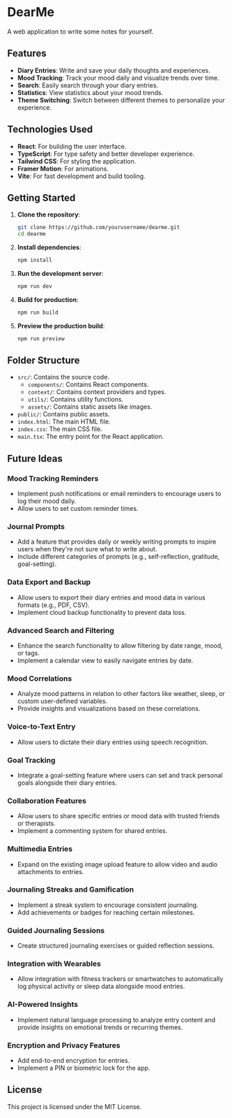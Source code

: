 # DearMe

A web application to write some notes for yourself.

## Features

- **Diary Entries**: Write and save your daily thoughts and experiences.
- **Mood Tracking**: Track your mood daily and visualize trends over time.
- **Search**: Easily search through your diary entries.
- **Statistics**: View statistics about your mood trends.
- **Theme Switching**: Switch between different themes to personalize your experience.

## Technologies Used

- **React**: For building the user interface.
- **TypeScript**: For type safety and better developer experience.
- **Tailwind CSS**: For styling the application.
- **Framer Motion**: For animations.
- **Vite**: For fast development and build tooling.

## Getting Started

1. **Clone the repository**:

   ```sh
   git clone https://github.com/yourusername/dearme.git
   cd dearme
   ```

2. **Install dependencies**:

   ```sh
   npm install
   ```

3. **Run the development server**:

   ```sh
   npm run dev
   ```

4. **Build for production**:

   ```sh
   npm run build
   ```

5. **Preview the production build**:
   ```sh
   npm run preview
   ```

## Folder Structure

- `src/`: Contains the source code.
  - `components/`: Contains React components.
  - `context/`: Contains context providers and types.
  - `utils/`: Contains utility functions.
  - `assets/`: Contains static assets like images.
- `public/`: Contains public assets.
- `index.html`: The main HTML file.
- `index.css`: The main CSS file.
- `main.tsx`: The entry point for the React application.

## Future Ideas

### Mood Tracking Reminders

- Implement push notifications or email reminders to encourage users to log their mood daily.
- Allow users to set custom reminder times.

### Journal Prompts

- Add a feature that provides daily or weekly writing prompts to inspire users when they're not sure what to write about.
- Include different categories of prompts (e.g., self-reflection, gratitude, goal-setting).

### Data Export and Backup

- Allow users to export their diary entries and mood data in various formats (e.g., PDF, CSV).
- Implement cloud backup functionality to prevent data loss.

### Advanced Search and Filtering

- Enhance the search functionality to allow filtering by date range, mood, or tags.
- Implement a calendar view to easily navigate entries by date.

### Mood Correlations

- Analyze mood patterns in relation to other factors like weather, sleep, or custom user-defined variables.
- Provide insights and visualizations based on these correlations.

### Voice-to-Text Entry

- Allow users to dictate their diary entries using speech recognition.

### Goal Tracking

- Integrate a goal-setting feature where users can set and track personal goals alongside their diary entries.

### Collaboration Features

- Allow users to share specific entries or mood data with trusted friends or therapists.
- Implement a commenting system for shared entries.

### Multimedia Entries

- Expand on the existing image upload feature to allow video and audio attachments to entries.

### Journaling Streaks and Gamification

- Implement a streak system to encourage consistent journaling.
- Add achievements or badges for reaching certain milestones.

### Guided Journaling Sessions

- Create structured journaling exercises or guided reflection sessions.

### Integration with Wearables

- Allow integration with fitness trackers or smartwatches to automatically log physical activity or sleep data alongside mood entries.

### AI-Powered Insights

- Implement natural language processing to analyze entry content and provide insights on emotional trends or recurring themes.

### Encryption and Privacy Features

- Add end-to-end encryption for entries.
- Implement a PIN or biometric lock for the app.

## License

This project is licensed under the MIT License.
